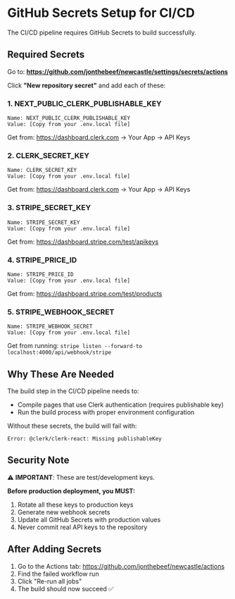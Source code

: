 # GitHub Secrets Setup for CI/CD

The CI/CD pipeline requires GitHub Secrets to build successfully.

## Required Secrets

Go to: **https://github.com/jonthebeef/newcastle/settings/secrets/actions**

Click **"New repository secret"** and add each of these:

### 1. NEXT_PUBLIC_CLERK_PUBLISHABLE_KEY
```
Name: NEXT_PUBLIC_CLERK_PUBLISHABLE_KEY
Value: [Copy from your .env.local file]
```
Get from: https://dashboard.clerk.com → Your App → API Keys

### 2. CLERK_SECRET_KEY
```
Name: CLERK_SECRET_KEY
Value: [Copy from your .env.local file]
```
Get from: https://dashboard.clerk.com → Your App → API Keys

### 3. STRIPE_SECRET_KEY
```
Name: STRIPE_SECRET_KEY
Value: [Copy from your .env.local file]
```
Get from: https://dashboard.stripe.com/test/apikeys

### 4. STRIPE_PRICE_ID
```
Name: STRIPE_PRICE_ID
Value: [Copy from your .env.local file]
```
Get from: https://dashboard.stripe.com/test/products

### 5. STRIPE_WEBHOOK_SECRET
```
Name: STRIPE_WEBHOOK_SECRET
Value: [Copy from your .env.local file]
```
Get from running: `stripe listen --forward-to localhost:4000/api/webhook/stripe`

## Why These Are Needed

The build step in the CI/CD pipeline needs to:
- Compile pages that use Clerk authentication (requires publishable key)
- Run the build process with proper environment configuration

Without these secrets, the build will fail with:
```
Error: @clerk/clerk-react: Missing publishableKey
```

## Security Note

⚠️ **IMPORTANT**: These are test/development keys.

**Before production deployment, you MUST:**
1. Rotate all these keys to production keys
2. Generate new webhook secrets
3. Update all GitHub Secrets with production values
4. Never commit real API keys to the repository

## After Adding Secrets

1. Go to the Actions tab: https://github.com/jonthebeef/newcastle/actions
2. Find the failed workflow run
3. Click "Re-run all jobs"
4. The build should now succeed ✅
